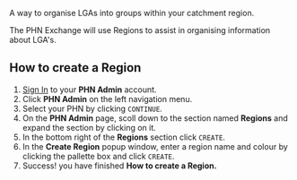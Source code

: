 A way to organise LGAs into groups within your catchment region.

The PHN Exchange will use Regions to assist in organising information about LGA's.

## How to create a Region

1. <a href="../../../members/#sign-in-to-the-phn-exchange" target="_blank">Sign In</a> to your **PHN Admin** account.
2. Click **PHN Admin** on the left navigation menu.
3. Select your PHN by clicking `CONTINUE`.
4. On the **PHN Admin** page, scoll down to the section named **Regions** and expand the section by clicking on it.
5. In the bottom right of the **Regions** section click `CREATE`.
6. In the **Create Region** popup window, enter a region name and colour by clicking the pallette box and click `CREATE`. 
7. Success! you have finished **How to create a Region.**
